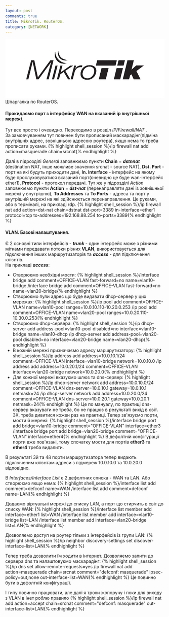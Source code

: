 ```yaml
---
layout: post
comments: true
title: MikroTik. RouterOS.
category: [NETWORK]
---
```


![Markdown logo](/assets/media/mikrotik.webp?style=head)  
Шпаргалка по RouterOS.<!--more-->  

#### Прокидаємо порт з інтерфейсу WAN на вказаний ip внутрішньої мережі.
Тут все просто і очевидно. Переходимо в розділ _IP/Firewall/NAT_ .  
За замовчуванням тут повинен бути прописаний маскарадінг(підміна внутрішніх адрес, зовнішньою адресою роутера), якщо нема то треба прописати руками.
{% highlight shell_session %}/ip firewall nat add action=masquerade chain=srcnat{% endhighlight %}

Далі в підрозділі _General_ заповнюємо пункти **Chain** = ***dstnnat*** (destination NAT, інше можливе значення srcnat - source NAT), **Dst. Port** - порт на які будуть приходити дані, **In. Interface** - інтерфейс на якому буде прослуховуватися вказаний порт(очевидно це буде wan-інтерфейс ether1), **Protocol** - протокол передачі. Тут же у підрозділі _Action_ заповнюємо пункти **Action** = ***dst-nat*** (перенаправляти дані із зовнішньої мережі у внутрішню), **To Addresses** та **To Ports** - адреса та порт у внутрішній мережі на які здійснюється перенаправлення. Це руками, або в терміналі, на прикладі rdp.
{% highlight shell_session %}/ip firewall nat add action=dst-nat chain=dstnat dst-port=3389 in-interface=ether1 protocol=tcp to-addresses=192.168.88.254 to-ports=3389{% endhighlight %}

#### VLAN. Базові налаштування.
Є 2 основні типи інтерфейсів - ***trunk*** - один інтерфейс може з різними мітками передавати потоки різних **VLAN**, використовується для підключення інших маршрутизаторів та ***access*** - для підключення клієнтів.  
На прикладі ***access***:
- Створюємо необхідні мости:
{% highlight shell_session %}/interface bridge add comment=OFFICE-VLAN fast-forward=no name=vlan10-bridge
/interface bridge add comment=OFFICE-VLAN fast-forward=no name=vlan20-bridge{% endhighlight %}
- Створюємо пули адрес що буде видавати dhcp-сервер у цих мережах:
{% highlight shell_session %}/ip pool add comment=OFFICE-VLAN name=vlan10-pool ranges=10.0.10.110-10.20.0.253
/ip pool add comment=OFFICE-VLAN name=vlan20-pool ranges=10.0.20.110-10.30.0.253{% endhighlight %}
- Створюємо dhcp-сервера:
{% highlight shell_session %}/ip dhcp-server add address-pool=vlan10-pool disabled=no interface=vlan10-bridge name=vlan10-dhcp
/ip dhcp-server add address-pool=vlan20-pool disabled=no interface=vlan20-bridge name=vlan20-dhcp{% endhighlight %}
- В кожній мережі призначаємо адресу маршрутизатору:
{% highlight shell_session %}/ip address add address=10.0.10.1/24 comment=OFFICE-VLAN interface=vlan10-bridge network=10.0.10.0
/ip address add address=10.0.20.1/24 comment=OFFICE-VLAN interface=vlan20-bridge network=10.0.20.0{% endhighlight %}
- Для кожної мережі вказуємо шлюз та dns-сервер:
{% highlight shell_session %}/ip dhcp-server network add address=10.0.10.0/24 comment=OFFICE-VLAN dns-server=10.0.10.1 gateway=10.0.10.1 netmask=24
/ip dhcp-server network add address=10.0.20.0/24 comment=OFFICE-VLAN dns-server=10.0.20.1 gateway=10.0.20.1 netmask=24{% endhighlight %}
Це по мануалу, по практиці dns-сервер вказувати не треба, бо не працює в результаті вихід в світ. ЗХ, треба дивитися кожен раз на практиці.
Тепер зв'язуємо порти, мости й мережі:
{% highlight shell_session %}/interface bridge port add bridge=vlan10-bridge comment="OFFICE-VLAN" interface=ether3
/interface bridge port add bridge=vlan20-bridge comment="OFFICE-VLAN" interface=ether4{% endhighlight %}
В дефолтній конфігурації порти вже пов'язані, тому спочатку мости для портів **ether3** та **ether4** треба видалити.

В результаті 3й та 4й порти маршрутизатора тепер видають підключеним клієнтам адреси з підмереж 10.0.10.0 та 10.0.20.0 відповідно.

В _Interfaces/Interface List_ є 2 дефолтних списка - WAN та LAN. Або створюємо якщо нема:
{% highlight shell_session %}/interface list add comment=defconf name=WAN
/interface list add comment=defconf name=LAN{% endhighlight %}

Додаємо віртуальні мережі до списку LAN, а порт що стирчить в світ до списку WAN:
{% highlight shell_session %}/interface list member add interface=ether1 list=WAN
/interface list member add interface=vlan10-bridge list=LAN
/interface list member add interface=vlan20-bridge list=LAN{% endhighlight %}

Дозволяємо доступ на роутер тільки з інтерфейсів із групи LAN:
{% highlight shell_session %}/ip neighbor discovery-settings set discover-interface-list=LAN{% endhighlight %}

Тепер треба дозволити їм ходити в інтернет. Дозволяємо запити до сервера dns та налаштовуємо маскарадінг:
{% highlight shell_session %}/ip dns set allow-remote-requests=yes
/ip firewall nat add action=masquerade chain=srcnat comment="defconf: masquerade" ipsec-policy=out,none out-interface-list=WAN{% endhighlight %}
Це повинно бути в дефолтній конфігурації.

І типу повинно працювати, але далі я трохи жопоручу і поки для виходу з VLAN в інет роблю правило
{% highlight shell_session %}/ip firewall nat add action=accept chain=srcnat comment="defconf: masquerade" out-interface-list=LAN{% endhighlight %}

